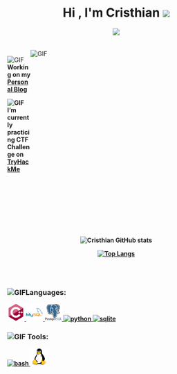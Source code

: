 <center>

# **Hi** , **I'm Cristhian** <img src="https://media.giphy.com/media/Ii4jfLGmdmWWhcVTG3/giphy-downsized-large.gif" width="25" > 

</center>

<p align="center">
  <img src="https://readme-typing-svg.herokuapp.com/?lines=Cybersecurity+Student&font=Fira%20Code&center=true&width=380&height=50&color=0EF7F7">
</p>



<br />
<img align="right" height="270px" width="450px" alt="GIF" src="https://media.giphy.com/media/6utNxL2fGvEL5tFBZr/giphy.gif">


<img src="https://media.giphy.com/media/QDuSrzmQeDtL2/giphy.gif" width="40" alt="GIF"><b> Working on my [Personal Blog](https://cristhianmt.github.io)<b>
<br>

<img src="https://media.giphy.com/media/0WABT32le2hYl4oCqZ/giphy.gif" width="30" alt="GIF"><b> I’m currently practicing CTF Challenge on [TryHackMe](https://tryhackme.com/p/Bl34k)<b>



<br>
<br>
<br>
<br>
<br>
<br>
<br>

<center>

![Cristhian GitHub stats](https://github-readme-stats.vercel.app/api?username=cristhianmt&show_icons=true&&theme=react)


[![Top Langs](https://github-readme-stats.vercel.app/api/top-langs/?username=cristhianmt&layout=compact&&theme=react)](https://github.com/anuraghazra/github-readme-stats)

</center>

<br>
<br>

<h3 align="left"><img src="https://media.giphy.com/media/mTYkE02mSt9wModGuz/giphy.gif" width="45" alt="GIF"><b>Languages:</b></h3></a>
<p align="left">

<a href="https://www.w3schools.com/cpp/" target="_blank" rel="noreferrer"> <img src="https://raw.githubusercontent.com/devicons/devicon/master/icons/cplusplus/cplusplus-original.svg" alt="cplusplus" width="40" height="40"/> </a> 
<a href="https://www.mysql.com/" target="_blank" rel="noreferrer"> <img src="https://raw.githubusercontent.com/devicons/devicon/master/icons/mysql/mysql-original-wordmark.svg" alt="mysql" width="40" height="40"/> </a> <a href="https://www.postgresql.org" target="_blank" rel="noreferrer"> <img src="https://raw.githubusercontent.com/devicons/devicon/master/icons/postgresql/postgresql-original-wordmark.svg" alt="postgresql" width="40" height="40"/> </a> 
<a href="https://www.python.org" target="_blank" rel="noreferrer"> <img src="https://img.icons8.com/color/48/000000/python--v1.png" alt="python" width="40" height="40"/> </a>
<a href="https://www.sqlite.org/" target="_blank" rel="noreferrer"> <img src="https://www.vectorlogo.zone/logos/sqlite/sqlite-icon.svg" alt="sqlite" width="40" height="40"/> </a> 
</p>


<h3 align="left"><img src="https://media.giphy.com/media/kqglkAIGzMaGt2k8GO/giphy.gif" width="40" alt="GIF"> <b>Tools:</b></h3>
<p align="left"> 

<a href="https://www.gnu.org/software/bash/" target="_blank" rel="noreferrer"> <img src="https://img.icons8.com/plasticine/100/000000/bash.png" alt="bash" width="50" height="50"/> </a> 
<a href="https://www.linux.org/" target="_blank" rel="noreferrer"> <img src="https://raw.githubusercontent.com/devicons/devicon/master/icons/linux/linux-original.svg" alt="linux" width="40" height="40"/> </a>

</p>





